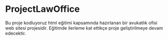 # ProjectLawOffice
Bu proje kodluyoruz html eğitimi kapsamında hazırlanan bir avukatlık ofisi web sitesi projesidir. Eğitimde ilerleme kat ettikçe proje geliştirilmeye devam edecektir.
